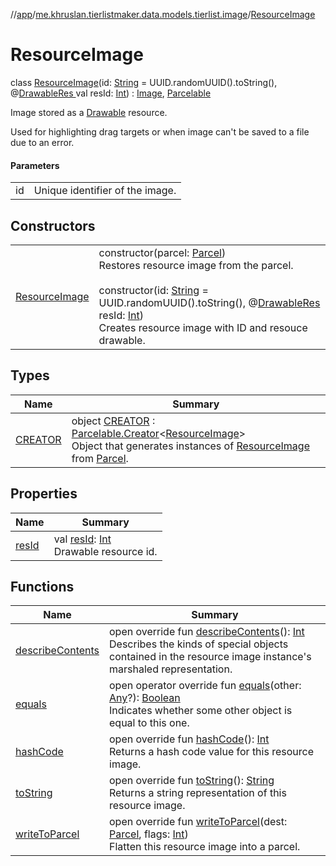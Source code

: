 //[app](../../../index.md)/[me.khruslan.tierlistmaker.data.models.tierlist.image](../index.md)/[ResourceImage](index.md)

# ResourceImage

class [ResourceImage](index.md)(id: [String](https://kotlinlang.org/api/latest/jvm/stdlib/kotlin/-string/index.html) = UUID.randomUUID().toString(), @[DrawableRes ](https://developer.android.com/reference/kotlin/androidx/annotation/DrawableRes.html)val resId: [Int](https://kotlinlang.org/api/latest/jvm/stdlib/kotlin/-int/index.html)) : [Image](../-image/index.md), [Parcelable](https://developer.android.com/reference/kotlin/android/os/Parcelable.html)

Image stored as a [Drawable](https://developer.android.com/reference/kotlin/android/graphics/drawable/Drawable.html) resource.

Used for highlighting drag targets or when image can't be saved to a file due to an error.

#### Parameters

| | |
|---|---|
| id | Unique identifier of the image. |

## Constructors

| | |
|---|---|
| [ResourceImage](-resource-image.md) | constructor(parcel: [Parcel](https://developer.android.com/reference/kotlin/android/os/Parcel.html))<br>Restores resource image from the parcel.<br><br>constructor(id: [String](https://kotlinlang.org/api/latest/jvm/stdlib/kotlin/-string/index.html) = UUID.randomUUID().toString(), @[DrawableRes ](https://developer.android.com/reference/kotlin/androidx/annotation/DrawableRes.html)resId: [Int](https://kotlinlang.org/api/latest/jvm/stdlib/kotlin/-int/index.html))<br>Creates resource image with ID and resouce drawable. |

## Types

| Name | Summary |
|---|---|
| [CREATOR](-c-r-e-a-t-o-r/index.md) | object [CREATOR](-c-r-e-a-t-o-r/index.md) : [Parcelable.Creator](https://developer.android.com/reference/kotlin/android/os/Parcelable.Creator.html)&lt;[ResourceImage](index.md)&gt; <br>Object that generates instances of [ResourceImage](index.md) from [Parcel](https://developer.android.com/reference/kotlin/android/os/Parcel.html). |

## Properties

| Name | Summary |
|---|---|
| [resId](res-id.md) | val [resId](res-id.md): [Int](https://kotlinlang.org/api/latest/jvm/stdlib/kotlin/-int/index.html)<br>Drawable resource id. |

## Functions

| Name | Summary |
|---|---|
| [describeContents](describe-contents.md) | open override fun [describeContents](describe-contents.md)(): [Int](https://kotlinlang.org/api/latest/jvm/stdlib/kotlin/-int/index.html)<br>Describes the kinds of special objects contained in the resource image instance's marshaled representation. |
| [equals](equals.md) | open operator override fun [equals](equals.md)(other: [Any](https://kotlinlang.org/api/latest/jvm/stdlib/kotlin/-any/index.html)?): [Boolean](https://kotlinlang.org/api/latest/jvm/stdlib/kotlin/-boolean/index.html)<br>Indicates whether some other object is equal to this one. |
| [hashCode](hash-code.md) | open override fun [hashCode](hash-code.md)(): [Int](https://kotlinlang.org/api/latest/jvm/stdlib/kotlin/-int/index.html)<br>Returns a hash code value for this resource image. |
| [toString](to-string.md) | open override fun [toString](to-string.md)(): [String](https://kotlinlang.org/api/latest/jvm/stdlib/kotlin/-string/index.html)<br>Returns a string representation of this resource image. |
| [writeToParcel](write-to-parcel.md) | open override fun [writeToParcel](write-to-parcel.md)(dest: [Parcel](https://developer.android.com/reference/kotlin/android/os/Parcel.html), flags: [Int](https://kotlinlang.org/api/latest/jvm/stdlib/kotlin/-int/index.html))<br>Flatten this resource image into a parcel. |
